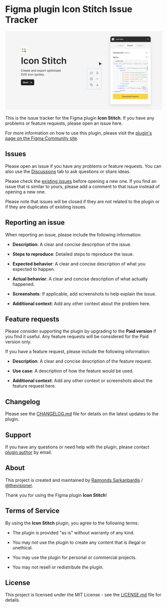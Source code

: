 # Figma plugin Icon Stitch Issue Tracker

![Cover Image](./assets/Cover.png)

This is the issue tracker for the Figma plugin **Icon Stitch**. If you have any problems or feature requests, please open an issue here.

For more information on how to use this plugin, please visit the [plugin's page on the Figma Community site](https://www.figma.com/community/search?resource_type=plugins&sort_by=relevancy&query=icon+stytch&editor_type=figma&price=all&creators=all).

## Issues

Please open an issue if you have any problems or feature requests. You can also use the [Discussions](https://github.com/thevisioner/figma-plugin-icon-stitch-issue-tracker/discussions) tab to ask questions or share ideas.

Please check the [existing issues](https://github.com/thevisioner/figma-plugin-icon-stitch-issue-tracker/issues) before opening a new one. If you find an issue that is similar to yours, please add a comment to that issue instead of opening a new one.

Please note that issues will be closed if they are not related to the plugin or if they are duplicates of existing issues.

## Reporting an issue

When reporting an issue, please include the following information:

- **Description**: A clear and concise description of the issue.

- **Steps to reproduce**: Detailed steps to reproduce the issue.

- **Expected behavior**: A clear and concise description of what you expected to happen.

- **Actual behavior**: A clear and concise description of what actually happened.

- **Screenshots**: If applicable, add screenshots to help explain the issue.

- **Additional context**: Add any other context about the problem here.

## Feature requests

Please consider supporting the plugin by upgrading to the **Paid version** if you find it useful. Any feature requests will be considered for the Paid version only.

If you have a feature request, please include the following information:

- **Description**: A clear and concise description of the feature request.

- **Use case**: A description of how the feature would be used.

- **Additional context**: Add any other context or screenshots about the feature request here.

## Changelog

Please see the [CHANGELOG.md](./CHANGELOG.md) file for details on the latest updates to the plugin.

## Support

If you have any questions or need help with the plugin, please contact [plugin author](mailto:raimonds.sarkanbardis@gmail.com?subject=A%20Question%2FHelp%20with%20Figma%20plugin%20Icon%20Stitch&body=Hello%2C%0A%0AI%20have%20a%20question%20about%20the%20Figma%20plugin%20Icon%20Stitch.%0A%0A%23%23%20Description%0A%5BPlease%20enter%20a%20clear%20and%20concise%20description%20of%20your%20question%20or%20issue%20here.%5D%0A%0A%23%23%20Additional%20Context%0A%5BPlease%20add%20any%20other%20context%20or%20information%20related%20to%20your%20question%20or%20issue%20here.%5D%0A%0AThank%20you%2C%0A%5BYour%20Name%5D) by email.

## About

This project is created and maintained by [Raimonds Sarkanbardis](https://www.visioner.dev) / [@thevisioner](https://www.figma.com/@thevisioner).

Thank you for using the Figma plugin **Icon Stitch**!

## Terms of Service

By using the **Icon Stitch** plugin, you agree to the following terms:

- The plugin is provided "as is" without warranty of any kind.

- You may not use the plugin to create any content that is illegal or unethical.

- You may use the plugin for personal or commercial projects.

- You may not resell or redistribute the plugin.

## License

This project is licensed under the MIT License - see the [LICENSE.md](./LICENSE.md) file for details.
